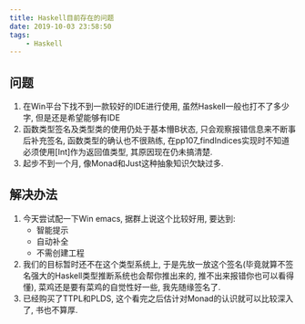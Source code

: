 ```yaml
---
title: Haskell目前存在的问题
date: 2019-10-03 23:58:50
tags:
    - Haskell
---
```

## 问题
1. 在Win平台下找不到一款较好的IDE进行使用, 虽然Haskell一般也打不了多少字, 但是还是希望能够有IDE
2. 函数类型签名及类型类的使用仍处于基本懵B状态, 只会观察报错信息来不断事后补充签名, 函数类型的确认也不很熟练, 在pp107_findIndices实现时不知道必须使用[Int]作为返回值类型, 其原因现在仍未搞清楚.
3. 起步不到一个月, 像Monad和Just这种抽象知识欠缺过多.

## 解决办法
1. 今天尝试配一下Win emacs, 据群上说这个比较好用, 要达到:
    - 智能提示
    - 自动补全
    - 不需创建工程
2. 我们的目标暂时还不在这个类型系统上, 于是先放一放这个签名(毕竟就算不签名强大的Haskell类型推断系统也会帮你推出来的, 推不出来报错你也可以看得懂), 菜鸡还是要有菜鸡的自觉性好一些, 我先随缘签名了.
3. 已经购买了TTPL和PLDS, 这个看完之后估计对Monad的认识就可以比较深入了, 书也不算厚.